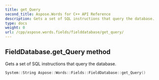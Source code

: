 ```yaml
---
title: get_Query
second_title: Aspose.Words for C++ API Reference
description: Gets a set of SQL instructions that query the database. 
type: docs
weight: 0
url: /cpp/aspose.words.fields/fielddatabase/get_query/
---
```

## FieldDatabase.get_Query method


Gets a set of SQL instructions that query the database.

```cpp
System::String Aspose::Words::Fields::FieldDatabase::get_Query()
```


